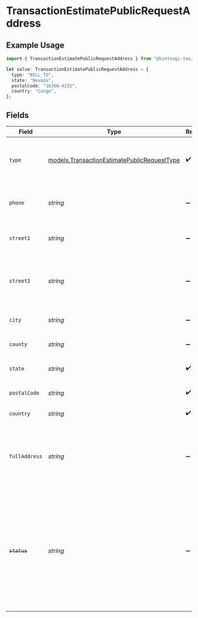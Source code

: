 # TransactionEstimatePublicRequestAddress

## Example Usage

```typescript
import { TransactionEstimatePublicRequestAddress } from "@kintsugi-tax/tax-platform-sdk/models";

let value: TransactionEstimatePublicRequestAddress = {
  type: "BILL_TO",
  state: "Nevada",
  postalCode: "16360-4232",
  country: "Congo",
};
```

## Fields

| Field                                                                                                                                                                   | Type                                                                                                                                                                    | Required                                                                                                                                                                | Description                                                                                                                                                             |
| ----------------------------------------------------------------------------------------------------------------------------------------------------------------------- | ----------------------------------------------------------------------------------------------------------------------------------------------------------------------- | ----------------------------------------------------------------------------------------------------------------------------------------------------------------------- | ----------------------------------------------------------------------------------------------------------------------------------------------------------------------- |
| `type`                                                                                                                                                                  | [models.TransactionEstimatePublicRequestType](../models/transactionestimatepublicrequesttype.md)                                                                        | :heavy_check_mark:                                                                                                                                                      | Type of the address. Must be either<br/>                        SHIP_TO or BILL_TO.                                                                                     |
| `phone`                                                                                                                                                                 | *string*                                                                                                                                                                | :heavy_minus_sign:                                                                                                                                                      | Phone number associated with the customer.                                                                                                                              |
| `street1`                                                                                                                                                               | *string*                                                                                                                                                                | :heavy_minus_sign:                                                                                                                                                      | Primary street address of the customer.                                                                                                                                 |
| `street2`                                                                                                                                                               | *string*                                                                                                                                                                | :heavy_minus_sign:                                                                                                                                                      | Additional street address details, such as an apartment or suite number.                                                                                                |
| `city`                                                                                                                                                                  | *string*                                                                                                                                                                | :heavy_minus_sign:                                                                                                                                                      | City where the customer resides.                                                                                                                                        |
| `county`                                                                                                                                                                | *string*                                                                                                                                                                | :heavy_minus_sign:                                                                                                                                                      | County or district of the customer.                                                                                                                                     |
| `state`                                                                                                                                                                 | *string*                                                                                                                                                                | :heavy_check_mark:                                                                                                                                                      | State or province of the address.                                                                                                                                       |
| `postalCode`                                                                                                                                                            | *string*                                                                                                                                                                | :heavy_check_mark:                                                                                                                                                      | Postal code of the address.                                                                                                                                             |
| `country`                                                                                                                                                               | *string*                                                                                                                                                                | :heavy_check_mark:                                                                                                                                                      | Country of the address.                                                                                                                                                 |
| `fullAddress`                                                                                                                                                           | *string*                                                                                                                                                                | :heavy_minus_sign:                                                                                                                                                      | Complete address string of the customer, which can be used as an alternative to individual fields.                                                                      |
| ~~`status`~~                                                                                                                                                            | *string*                                                                                                                                                                | :heavy_minus_sign:                                                                                                                                                      | : warning: ** DEPRECATED **: This will be removed in a future release, please migrate away from it as soon as possible.<br/><br/>Status of the address. Deprecated and ignored. |